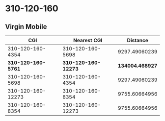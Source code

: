 # 310-120-160
## Virgin Mobile


| CGI | Nearest CGI | Distance |
|-----|-------------|----------|
| 310-120-160-4354 | 310-120-160-5698 | 9297.49060239 |
| **310-120-160-5761** | **310-120-160-12273** | **134004.468927** |
| 310-120-160-5698 | 310-120-160-4354 | 9297.49060239 |
| 310-120-160-12273 | 310-120-160-8354 | 9755.60664956 |
| 310-120-160-8354 | 310-120-160-12273 | 9755.60664956 |
